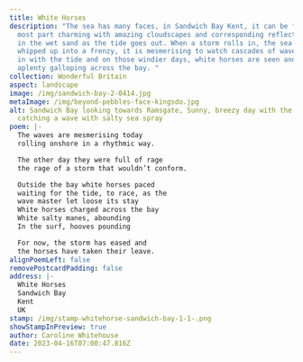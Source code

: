 ```yaml
---
title: White Horses
description: "The sea has many faces, in Sandwich Bay Kent, it can be for the
  most part charming with amazing cloudscapes and corresponding reflections seen
  in the wet sand as the tide goes out. When a storm rolls in, the sea can be
  whipped up into a frenzy, it is mesmerising to watch cascades of waves rolling
  in with the tide and on those windier days, white horses are seen and heard
  aplenty galloping across the bay. "
collection: Wonderful Britain
aspect: landscape
image: /img/sandwich-bay-2-0414.jpg
metaImage: /img/beyond-pebbles-face-kingsdo.jpg
alt: Sandwich Bay looking towards Ramsgate, Sunny, breezy day with the wind
  catching a wave with salty sea spray
poem: |-
  The waves are mesmerising today
  rolling onshore in a rhythmic way.

  The other day they were full of rage
  the rage of a storm that wouldn’t conform.

  Outside the bay white horses paced
  waiting for the tide, to race, as the
  wave master let loose its stay
  White horses charged across the bay
  White salty manes, abounding
  In the surf, hooves pounding

  For now, the storm has eased and
  the horses have taken their leave.
alignPoemLeft: false
removePostcardPadding: false
address: |-
  White Horses
  Sandwich Bay
  Kent
  UK
stamp: /img/stamp-whitehorse-sandwich-bay-1-1-.png
showStampInPreview: true
author: Caroline Whitehouse
date: 2023-04-16T07:00:47.816Z
---
```

